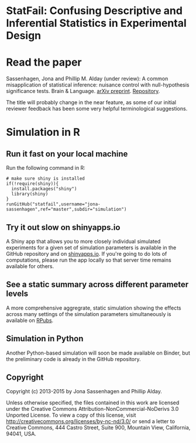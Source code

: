 # StatFail: Confusing Descriptive and Inferential Statistics in Experimental Design 

# Read the paper

Sassenhagen, Jona and Phillip M. Alday (under review): A common misapplication of statistical inference: nuisance control with null-hypothesis significance tests. Brain & Language. [arXiv preprint](http://arxiv.org/abs/1602.04565). [Repository](https://github.com/jona-sassenhagen/statfail/). 

The title will probably change in the near feature, as some of our initial reviewer feedback has been some very helpful terminological suggestions.

# Simulation in R

## Run it fast on your local machine
Run the following command in R:

```
# make sure shiny is installed
if(!require(shiny)){
  install.packages("shiny")
  library(shiny)
}
runGitHub("statfail",username="jona-sassenhagen",ref="master",subdir="simulation")
```

## Try it out slow on shinyapps.io
A Shiny app that allows you to more closely individual simulated experiments for a given set of simulation parameters is available in the GitHub repository and on [shinyapps.io](https://palday.shinyapps.io/statfail/).
If you're going to do lots of computations, please run the app locally so that server time remains available for others.

## See a static summary across different parameter levels

A more comprehensive aggregrate, static simulation showing the effects across many settings of the simulation parameters simultaneously is available on [RPubs](http://rpubs.com/palday/statfail).

## Simulation in Python

Another Python-based simulation will soon be made available on Binder, but the preliminary code is already in the GitHub repository.

## Copyright
Copyright (c) 2013-2015 by Jona Sassenhagen and Phillip Alday.

Unless otherwise specified, the files contained in this work are licensed under the Creative Commons Attribution-NonCommercial-NoDerivs 3.0 Unported License. To view a copy of this license, visit http://creativecommons.org/licenses/by-nc-nd/3.0/ or send a letter to Creative Commons, 444 Castro Street, Suite 900, Mountain View, California, 94041, USA. 

